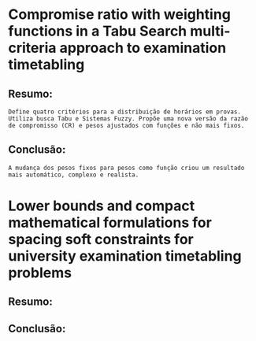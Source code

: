  # Compromise ratio with weighting functions in a Tabu Search multi-criteria approach to examination timetabling

 ## Resumo:
    Define quatro critérios para a distribuição de horários em provas. Utiliza busca Tabu e Sistemas Fuzzy. Propõe uma nova versão da razão de compromisso (CR) e pesos ajustados com funções e não mais fixos.
 ## Conclusão:
    A mudança dos pesos fixos para pesos como função criou um resultado mais automático, complexo e realista.

 # Lower bounds and compact mathematical formulations for spacing soft constraints for university examination timetabling problems

 ## Resumo:

 ## Conclusão: 